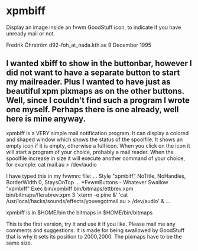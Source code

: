 # xpmbiff
Display an image inside an fvwm GoodStuff icon, to indicate if you have unready mail or not.

Fredrik Öhrström d92-foh_at_nada.kth.se
9 December 1995

I wanted xbiff to show in the buttonbar, however I did not want to have a
separate button to start my mailreader. Plus I wanted to have just as
beautiful xpm pixmaps as on the other buttons. Well, since I couldn't
find such a program I wrote one myself. Perhaps there is one already, well
here is mine anyway.
-------------------
xpmbiff is a VERY simple mail notification program. It can display
a colored and shaped window which shows the status of the spoolfile.
It shows an empty icon if it is empty, otherwise a full icon.
When you click on the icon it will start a program of your choice,
probably a mail reader. When the spoolfile increase in size it will
execute another command of your choice, for example:
cat mail.au > /dev/audio

I have typed this in my fvwmrc file:
...
Style "xpmbiff" NoTitle, NoHandles, BorderWidth 0, StaysOnTop
...
*FvwmButtons - Whatever Swallow "xpmbiff" Exec bin/xpmbiff
bin/bitmaps/ettbrev.xpm bin/bitmaps/flerabrev.xpm 3 'xterm -e pine &'
'cat /usr/local/hacks/sounds/effects/youvegotmail.au > /dev/audio' &
...

xpmbiff is in $HOME/bin the bitmaps in $HOME/bin/bitmaps

This is the first version, try it and use it if you like. Please mail me
any comments and suggestions. It is made for being swallowed by GoodStuff
that is why it sets its position to 2000,2000. The pixmaps have to be
the same size.
